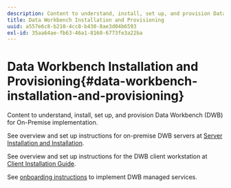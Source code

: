 ```yaml
---
description: Content to understand, install, set up, and provision Data Workbench (DWB) for On-Premise implementation.
title: Data Workbench Installation and Provisioning
uuid: a557e6c8-b210-4cc8-b430-8ae3d04b6593
exl-id: 35aa64ae-fb63-46a1-8160-6773fe3a22ba
---
```

# Data Workbench Installation and Provisioning{#data-workbench-installation-and-provisioning}

Content to understand, install, set up, and provision Data Workbench (DWB) for On-Premise implementation.

See overview and set up instructions for on-premise DWB servers at [Server Installation and Installation](https://docs.adobe.com/content/help/en/data-workbench/using/server-admin-install/install-servers/c-install-ins-svr.html).

See overview and set up instructions for the DWB client workstation at [Client Installation Guide](https://docs.adobe.com/content/help/en/data-workbench/using/install/c-data-workbench-client-install.html).

See [onboarding instructions](../../../home/dwb-implement-overview/dwb-implement-provision/dwb-implement-onboarding.md#concept-e93aba41b26a410f959c5ca7f8e33355) to implement DWB managed services.

